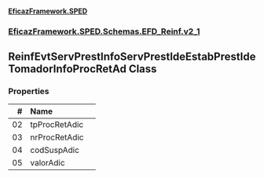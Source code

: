 #### [EficazFramework.SPED](EficazFrameworkSPED.md 'EficazFramework SPED')
### [EficazFramework.SPED.Schemas.EFD_Reinf.v2_1](EficazFramework.SPED.Schemas.EFD_Reinf.v2_1.md 'EficazFramework.SPED.Schemas.EFD_Reinf.v2_1')

## ReinfEvtServPrestInfoServPrestIdeEstabPrestIdeTomadorInfoProcRetAd Class
### Properties

| # | Name | |
| ---: | :--- | :--- |
| 02 | tpProcRetAdic |  |
| 03 | nrProcRetAdic |  |
| 04 | codSuspAdic |  |
| 05 | valorAdic |  |
